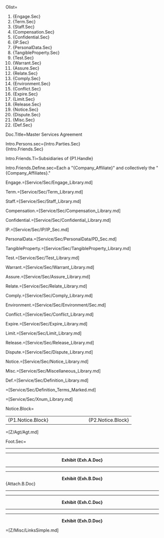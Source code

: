 Olist=<ol><li>{Engage.Sec}</li><li>{Term.Sec}</li><li>{Staff.Sec}</li><li>{Compensation.Sec}</li><li>{Confidential.Sec}</li><li>{IP.Sec}</li><li>{PersonalData.Sec}</li><li>{TangibleProperty.Sec}</li><li>{Test.Sec}</li><li>{Warrant.Sec}</li><li>{Assure.Sec}</li><li>{Relate.Sec}</li><li>{Comply.Sec}</li><li>{Environment.Sec}</li><li>{Conflict.Sec}</li><li>{Expire.Sec}</li><li>{Limit.Sec}</li><li>{Release.Sec}</li><li>{Notice.Sec}</li><li>{Dispute.Sec}</li><li>{Misc.Sec}</li><li>{Def.Sec}</li></ol>

Doc.Title=Master Services Agreement

Intro.Persons.sec={Intro.Parties.Sec}<br>{Intro.Friends.Sec}

Intro.Friends.Ti=Subsidiaries of {P1.Handle}

Intro.Friends.Define.sec=Each a "{Company_Affiliate}" and collectively the "{Company_Affiliates}."

Engage.=[Service/Sec/Engage_Library.md]

Term.=[Service/Sec/Term_Library.md]

Staff.=[Service/Sec/Staff_Library.md]

Compensation.=[Service/Sec/Compensation_Library.md]

Confidential.=[Service/Sec/Confidential_Library.md]

IP.=[Service/Sec/IP/IP_Sec.md]

PersonalData.=[Service/Sec/PersonalData/PD_Sec.md]

TangibleProperty.=[Service/Sec/TangibleProperty_Library.md]

Test.=[Service/Sec/Test_Library.md]

Warrant.=[Service/Sec/Warrant_Library.md]

Assure.=[Service/Sec/Assure_Library.md]

Relate.=[Service/Sec/Relate_Library.md]

Comply.=[Service/Sec/Comply_Library.md]

Environment.=[Service/Sec/Environment/Sec.md]

Conflict.=[Service/Sec/Conflict_Library.md]

Expire.=[Service/Sec/Expire_Library.md]

Limit.=[Service/Sec/Limit_Library.md]

Release.=[Service/Sec/Release_Library.md]

Dispute.=[Service/Sec/Dispute_Library.md]

Notice.=[Service/Sec/Notice_Library.md]

Misc.=[Service/Sec/Miscellaneous_Library.md]

Def.=[Service/Sec/Definition_Library.md]

=[Service/Sec/Definition_Terms_Marked.md]

=[Service/Sec/Xnum_Library.md]

Notice.Block=<table><tbody><tr><td>{P1.Notice.Block}</td><td width="100"></td><td>{P2.Notice.Block}</td> </tr></tbody></table>

=[Z/Agt/Agt.md]

Foot.Sec=<hr><hr><center><b>Exhibit {Exh.A.Doc}</b></center><hr><hr><center><b>Exhibit {Exh.B.Doc}</b></center>{Attach.B.Doc}<hr><hr><center><b>Exhibit {Exh.C.Doc}</b></center><hr><hr><center><b>Exhibit {Exh.D.Doc}</b></center> 

=[Z/Misc/LinksSimple.md]